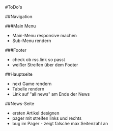 #ToDo's

##Navigation

###Main Menu 
 * Main-Menu responsive machen
 * Sub-Menu rendern

###Footer
 * check ob rss.link so passt
 * weißer Streifen über dem Footer


##Hauptseite
 * next Game rendern
 * Tabelle rendern
 * Link auf "all news" am Ende der News
 
##News-Seite
 * ersten Artikel designen
 * pager mit streifen links und rechts
 * bug im Pager - zeigt falsche max Seitenzahl an

 